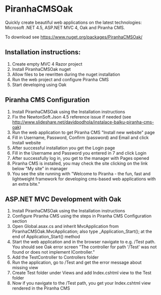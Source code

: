 PiranhaCMSOak
=============

Quickly create beautiful web applications on the latest technologies: Microsoft .NET 4.5, ASP.NET MVC 4, Oak and Piranha CMS.

To download see https://www.nuget.org/packages/PiranhaCMSOak/

Installation instructions:
--------------------------
1. Create empty MVC 4 Razor project
2. Install PiranhaCMSOak nuget
3. Allow files to be rewritten during the nuget installation
4. Run the web project and configure Piranha CMS
5. Start developing using Oak

Piranha CMS Configuration
--------------------------
1. Install PiranhaCMSOak using the Installation instructions
2. Fix the NewtonSoft.Json 4.5 reference issue if needed (see http://www.slideshare.net/davidpodhola/instalace-balku-piranha-cms-oak)
3. Run the web application to get Piranha CMS "Install new website" page
7. Fill in Username, Password, Confirm (password) and Email and click Install website
8. After successful installation you get the Login page
9. Fill in the Username and Password you entered in 7 and click Login
10. After successfully log in, you get to the manager with Pages opened
11. Piranha CMS is installed, you may check the site clicking on the link below "My site" in manager
12. You see the site running with "Welcome to Piranha - the fun, fast and lightweight framework for developing cms-based web applications with an extra bite."

ASP.NET MVC Development with Oak
--------------------------------
1. Install PiranhaCMSOak using the Installation instructions
2. Configure Piranha CMS using the steps in Piranha CMS Configuration section
3. Open Global.asax.cs and inherit MvcApplication from PiranhaCMSOak.MvcApplication; also type _Application_Start(); at the end of Application_Start() method
4. Start the web application and in the browser navigate to e.g. /Test path. You should see Oak error screen "The controller for path '/Test' was not found or does not implement IController."
5. Add the TestController to Controllers folder
6. Run the application, go to /Test and get the error message about missing view
7. Create Test folder under Views and add Index.cshtml view to the Test folder
8. Now if you navigate to the /Test path, you get your Index.cshtml view rendered in the Piranha CMS

